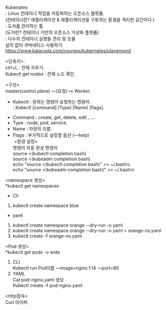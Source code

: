 Kubenates   
: Linux 컨테이너 작업을 자동화하는 오픈소스 플랫폼.  
(컨테이너란? 애플리케이션 & 애플리케이션을 구동하는 환경을 격리한 공간이다.)   
: 도커를 관리하는 툴    
(도커란? 컨테이너 기반의 오픈소스 가상화 플랫폼)   
: 다수의 컨테이너 실행을 관리 및 조율    
설치 없이 쿠버네티스 사용하기.   
https://www.katacoda.com/courses/kubernetes/playground   
    
<단축키>.  
ctrl+L : 전체 지우기.  
Kubectl get nodes : 전체 노드 확인.  
    
<구성>.  
master(control plane) —(요청)—> Worker.  
   
* Kubectl : 원하는 명령어 요청하는 명령어.     
: Kubectl [command] [Type] [Name] [flags].     
- Command : create, get, delete, edit , ….      
- Type : node, pod, service.  
- Name : 자원의 이름.      
- Flags : 부가적으로 설정할 옵션 (—help)      
 <환경 설정>        
명령어 자동 완성 명령어        
source <(kubectl completion bash)      
source <(kubeadm completion bash)     
echo "source <(kubectl completion bash)" >> ~/.bashrc     
echo "source <(kubeadm completion bash)" >> ~/.bashrc       
        
<namespace 생성>      
*kubectl get namespaces         
- Cli       
1. kubectl create namespace blue     
- yaml       
1. kubectl create namespace orange --dry-run -o yaml     
2. kubectl create namespace orange --dry-run -o yaml > orange-ns.yaml     
3. kubectl create -f orange-ns.yaml     
      
<Pod 생성>     
*kubectl get pods -o wide     
1. CLI      
Kubectl run Pod이름 —image=nginx:1.14 —port=80        
2. YAML    
Cat pod-nginx.yaml 생성      
Kubectl create -f pod-nginx.yaml      
     
<http접속>     
Curl 아이피       
           
